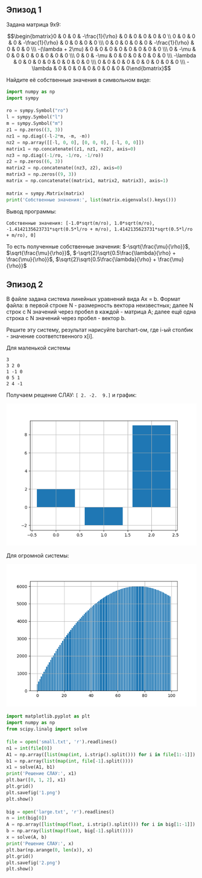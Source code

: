 ## Эпизод 1
Задана матрица 9х9:

$$\begin{bmatrix}0 & 0 & 0 & -\frac{1}{\rho} & 0 & 0 & 0 & 0 & 0 \\
0 & 0 & 0 & 0 & -\frac{1}{\rho} & 0 & 0 & 0 & 0 \\\
0 & 0 & 0 & 0 & 0 & -\frac{1}{\rho} & 0 & 0 & 0 \\\
-(\lambda + 2\mu) & 0 & 0 & 0 & 0 & 0 & 0 & 0 & 0 \\\
0 & -\mu & 0 & 0 & 0 & 0 & 0 & 0 & 0 \\\
0 & 0 & -\mu & 0 & 0 & 0 & 0 & 0 & 0 \\\
-\lambda & 0 & 0 & 0 & 0 & 0 & 0 & 0 & 0 \\\
0 & 0 & 0 & 0 & 0 & 0 & 0 & 0 & 0 \\\
-\lambda & 0 & 0 & 0 & 0 & 0 & 0 & 0 & 0\end{bmatrix}$$

Найдите её собственные значения в символьном виде:
```Python
import numpy as np
import sympy

ro = sympy.Symbol("ro")
l = sympy.Symbol("l")
m = sympy.Symbol("m")
z1 = np.zeros((3, 3))
nz1 = np.diag((-l-2*m, -m, -m))
nz2 = np.array([[-l, 0, 0], [0, 0, 0], [-l, 0, 0]])
matrix1 = np.concatenate((z1, nz1, nz2), axis=0)
nz3 = np.diag((-1/ro, -1/ro, -1/ro))
z2 = np.zeros((6, 3))
matrix2 = np.concatenate((nz3, z2), axis=0)
matrix3 = np.zeros((9, 3))
matrix = np.concatenate((matrix1, matrix2, matrix3), axis=1)

matrix = sympy.Matrix(matrix)
print('Собственные значения:', list(matrix.eigenvals().keys()))
```

Вывод программы:
```
Собственные значения: [-1.0*sqrt(m/ro), 1.0*sqrt(m/ro), -1.4142135623731*sqrt(0.5*l/ro + m/ro), 1.4142135623731*sqrt(0.5*l/ro + m/ro), 0]
```

То есть полученные собственные значения: $-\sqrt{\frac{\mu}{\rho}}$, $\sqrt{\frac{\mu}{\rho}}$, $-\sqrt{2}\sqrt{0.5\frac{\lambda}{\rho} + \frac{\mu}{\rho}}$, $\sqrt{2}\sqrt{0.5\frac{\lambda}{\rho} + \frac{\mu}{\rho}}$


## Эпизод 2
В файле задана система линейных уравнений вида Ax = b. Формат файла: в первой строке N - размерность вектора неизвестных; далее N строк с N значений через пробел в каждой - матрица A; далее ещё одна строка с N значений через пробел - вектор b.

Решите эту систему, результат нарисуйте barchart-ом, где i-ый столбик - значение соответственного x[i].

Для маленькой системы
```
3
3 2 0
1 -1 0
0 5 1
2 4 -1
```

Получаем рещение СЛАУ: `[ 2. -2.  9.]` и график:

![bar1](1.png)

Для огромной системы:

![bar2](2.png)

```Python
import matplotlib.pyplot as plt
import numpy as np
from scipy.linalg import solve

file = open('small.txt', 'r').readlines()
n1 = int(file[0])
A1 = np.array([list(map(int, i.strip().split())) for i in file[1:-1]])
b1 = np.array(list(map(int, file[-1].split())))
x1 = solve(A1, b1)
print('Решение СЛАУ:', x1)
plt.bar([0, 1, 2], x1)
plt.grid()
plt.savefig('1.png')
plt.show()

big = open('large.txt', 'r').readlines()
n = int(big[0])
A = np.array([list(map(float, i.strip().split())) for i in big[1:-1]])
b = np.array(list(map(float, big[-1].split())))
x = solve(A, b)
print('Решение СЛАУ:', x)
plt.bar(np.arange(0, len(x)), x)
plt.grid()
plt.savefig('2.png')
plt.show()
```
